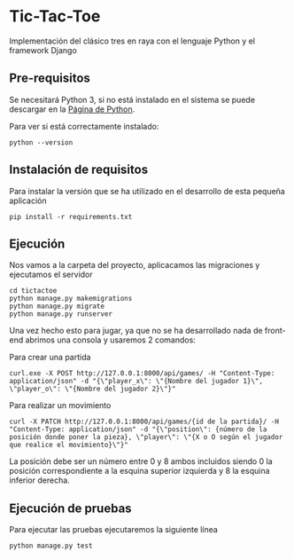 # Tic-Tac-Toe

Implementación del clásico tres en raya con el lenguaje Python y el framework Django


## Pre-requisitos

Se necesitará Python 3, si no está instalado en el sistema se puede descargar en la [Página de Python](https://www.python.org/downloads/).

Para ver si está correctamente instalado:

```
python --version
```

## Instalación de requisitos

Para instalar la versión que se ha utilizado en el desarrollo de esta pequeña aplicación

```
pip install -r requirements.txt
```

## Ejecución

Nos vamos a la carpeta del proyecto, aplicacamos las migraciones y ejecutamos el servidor

```
cd tictactoe
python manage.py makemigrations
python manage.py migrate
python manage.py runserver
```

Una vez hecho esto  para jugar, ya que no se ha desarrollado nada de front-end abrimos una consola y usaremos 2 comandos:

Para crear una partida

```
curl.exe -X POST http://127.0.0.1:8000/api/games/ -H "Content-Type: application/json" -d "{\"player_x\": \"{Nombre del jugador 1}\", \"player_o\": \"{Nombre del jugador 2}\"}"
```

Para realizar un movimiento

```
curl -X PATCH http://127.0.0.1:8000/api/games/{id de la partida}/ -H "Content-Type: application/json" -d "{\"position\": {número de la posición donde poner la pieza}, \"player\": \"{X o O según el jugador que realice el movimiento}\"}"
```
La posición debe ser un número entre 0 y 8 ambos incluidos siendo 0 la posición correspondiente a la esquina superior izquierda y 8 la esquina inferior derecha.


## Ejecución de pruebas

Para ejecutar las pruebas ejecutaremos la siguiente línea

```
python manage.py test
```
